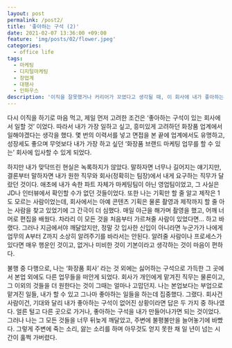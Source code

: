 ```yaml
---
layout: post
permalink: /post2/
title: '좋아하는 구석 (2)'
date: 2021-02-07 13:36:00 +09:00
feature: 'img/posts/02/flower.jpeg'
categories:
  - office life
tags:
  - 마케팅
  - 디지털마케팅
  - 장업계
  - 대행사
  - 인하우스
description: '이직을 잘못했거나 커리어가 꼬였다고 생각될 때, 이 회사에 내가 좋아하는 구석이 하나고 없다고 생각될 때?'
---
```





다시 이직을 하기로 마음 먹고, 제일 먼저 고려한 조건은 ‘좋아하는 구석이 있는 회사에서 일할 것’ 이었다. 따라서 내가 가장 일하고 싶고, 흥미있게 고려하던 화장품 업계에서 일해야겠다는 생각을 했다. 몇 번의 이력서를 넣고 면접을 본 끝에 업계에서도 유명하고, 성장세도 좋으며 무엇보다 내가 가장 하고 싶던 ‘화장품 브랜드 마케팅 업무를 할 수 있는’ 회사에 입사할 수 있게 되었다.

하지만 내가 맞닥뜨린 현실은 녹록하지가 않았다. 말하자면 너무나 길어지는 얘기지만, 결론부터 말하자면 내가 원한 직무와 회사(정확히는 팀장)에서 내게 요구하는 직무가 달랐던 것이다. 애초에 내가 속한 파트 자체가 마케팅팀이 아닌 영업팀이었고, 그 사실은 JD나 인터뷰에서 확인할 수가 없던 것들이었다. 또한 나는 기획만 할 줄 알고 제작은 1도 모르는 사람이었는데, 회사에서는 아예 콘텐츠 기획은 물론 촬영과 제작까지 할 줄 아는 사람을 찾고 있었기에 그 간극이 더 심했다. 매일 야근을 해가며 촬영을 했고, 어깨 너머로 편집을 배웠다. 차라리 이 모든 것을 처음부터 가르쳐줄 사람이 있었다면… 하고 바랬다. 그러나 지금에서야 깨달았지만, 정말 갓 입사한 신입이 아니라면 누군가가 나에게 업무의 A부터 Z까지 소상히 알려주기를 바라서는 안된다. 알려줄 사람이나 프로세스가 있다면 매우 행운인 것이고, 없거나 미비한 것이 기본이라고 생각하는 것이 마음이 편하다.

불행 중 다행으로, 나는 ‘화장품 회사’ 라는 것 외에는 싫어하는 구석으로 가득한 그 곳에서 본업 외에도 다른 업무들을 떠안게 되었다. 회사가 개인에게 맡겨진 직무는 물론이고, 그 이외의 것들을 더 원한다는 것이 그때는 얼마나 고맙던지. 나는 본업보다는 부업으로 맡겨진 일들, 내가 할 수 있고 그나마 좋아하는 일들을 하는데 집중했다. 그랬다. 회사건 사람이건, 기대와 달리 내가 좋아하는 구석이 없어진 상황이라면 답은 두 가지 중 하나였다. 얼른 털고 다른 곳으로 가거나, 좋아하는 구석을 내가 만들어나가면 되는 것이었다. 그러나 나는 그 모든 것들을 너무 뒤늦게 깨달았고, 주변에 불평불만을 늘어놓기에 바빴다. 그렇게 주변에 죽는 소리, 앓는 소리를 하며 아무것도 얻지 못한 채 일 년이 넘는 시간이 훌쩍 가버렸다.
